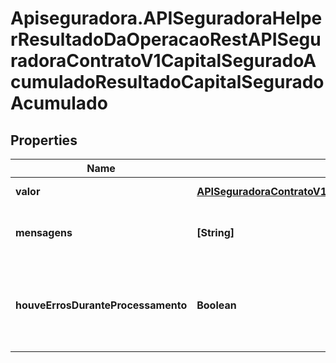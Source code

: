 # Apiseguradora.APISeguradoraHelperResultadoDaOperacaoRestAPISeguradoraContratoV1CapitalSeguradoAcumuladoResultadoCapitalSeguradoAcumulado

## Properties
Name | Type | Description | Notes
------------ | ------------- | ------------- | -------------
**valor** | [**APISeguradoraContratoV1CapitalSeguradoAcumuladoResultadoCapitalSeguradoAcumulado**](APISeguradoraContratoV1CapitalSeguradoAcumuladoResultadoCapitalSeguradoAcumulado.md) | Valor da Operação | [optional] 
**mensagens** | **[String]** | Mensagens de contexto da operação | [optional] 
**houveErrosDuranteProcessamento** | **Boolean** | Indicador se a operação foi concluída com sucesso | [optional] 



